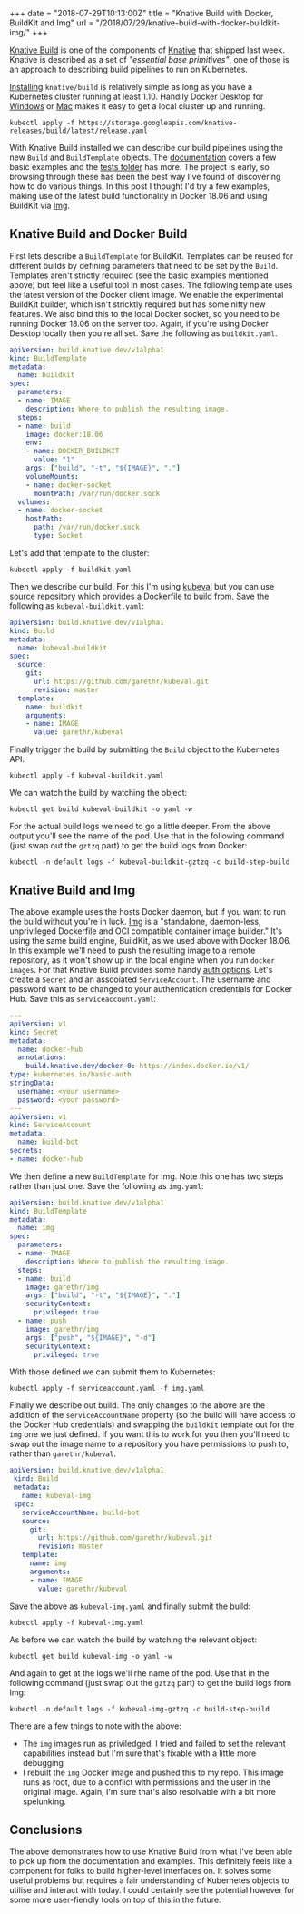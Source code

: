 +++
date = "2018-07-29T10:13:00Z"
title = "Knative Build with Docker, BuildKit and Img"
url = "/2018/07/29/knative-build-with-docker-buildkit-img/"
+++


[Knative Build](https://github.com/knative/build) is one of the components of [Knative](https://cloud.google.com/knative/) that shipped last week.
Knative is described as a set of _"essential base primitives"_, one of those is an approach to describing build pipelines to run on Kubernetes.

[Installing](https://github.com/knative/docs/blob/master/build/installing-build-component.md) `knative/build` is relatively simple as long as you have
a Kubernetes cluster running at least 1.10. Handily Docker Desktop for [Windows](https://store.docker.com/editions/community/docker-ce-desktop-windows) or
[Mac](https://store.docker.com/editions/community/docker-ce-desktop-mac) makes it easy to get a local cluster up and running.

```
kubectl apply -f https://storage.googleapis.com/knative-releases/build/latest/release.yaml
```

With Knative Build installed we can describe our build pipelines using the new `Build` and `BuildTemplate` objects.
The [documentation](https://github.com/knative/docs/blob/master/build/builds.md#examples) covers a few basic examples and
the [tests folder](https://github.com/knative/build/tree/master/test) has more. The project is early, so browsing through these
has been the best way I've found of discovering how to do various things. In this post I thought I'd try a few examples, making use
of the latest build functionality in Docker 18.06 and using BuildKit via [Img](https://github.com/genuinetools/img).


## Knative Build and Docker Build

First lets describe a `BuildTemplate` for BuildKit. Templates can be reused for different builds by defining parameters that need to be set by the `Build`.
Templates aren't strictly required (see the basic examples mentioned above) but feel like a useful tool in most cases. The following template uses 
the latest version of the Docker client image. We enable the experimental BuildKit builder, which isn't stricktly required but has some nifty new features.
We also bind this to the local Docker socket, so you need to be running Docker 18.06 on the server too. Again, if you're using Docker Desktop locally then you're all set.
Save the following as `buildkit.yaml`.

```yaml
apiVersion: build.knative.dev/v1alpha1
kind: BuildTemplate
metadata:
  name: buildkit
spec:
  parameters:
  - name: IMAGE
    description: Where to publish the resulting image.
  steps:
  - name: build
    image: docker:18.06
    env:
    - name: DOCKER_BUILDKIT
      value: "1"
    args: ["build", "-t", "${IMAGE}", "."]
    volumeMounts:
    - name: docker-socket
      mountPath: /var/run/docker.sock
  volumes:
  - name: docker-socket
    hostPath:
      path: /var/run/docker.sock
      type: Socket
```

Let's add that template to the cluster:

```
kubectl apply -f buildkit.yaml
```

Then we describe our build. For this I'm using [kubeval](https://github.com/garethr/kubeval) but you can use source repository which provides
a Dockerfile to build from. Save the following as `kubeval-buildkit.yaml`:


```yaml
apiVersion: build.knative.dev/v1alpha1
kind: Build
metadata:
  name: kubeval-buildkit
spec:
  source:
    git:
      url: https://github.com/garethr/kubeval.git
      revision: master
  template:
    name: buildkit
    arguments:
    - name: IMAGE
      value: garethr/kubeval
```

Finally trigger the build by submitting the `Build` object to the Kubernetes API.

```
kubectl apply -f kubeval-buildkit.yaml
```

We can watch the build by watching the object:

```
kubectl get build kubeval-buildkit -o yaml -w
```

For the actual build logs we need to go a little deeper. From the above output you'll see the name of the pod. Use that in the following command
(just swap out the `gztzq` part) to get the build logs from Docker:

```
kubectl -n default logs -f kubeval-buildkit-gztzq -c build-step-build
```


## Knative Build and Img

The above example uses the hosts Docker daemon, but if you want to run the build without you're in luck. [Img](https://github.com/genuinetools/img)
is a "standalone, daemon-less, unprivileged Dockerfile and OCI compatible container image builder." It's using the same build engine, BuildKit, as
we used above with Docker 18.06. In this example we'll need to push the resulting image to a remote repository, as it won't show up in the local engine
when you run `docker images`. For that Knative Build provides some handy [auth options](https://github.com/knative/docs/blob/master/build/auth.md).
Let's create a `Secret` and an asscoiated `ServiceAccount`. The username and password want to be changed to your authentication credentials for Docker Hub.
Save this as `serviceaccount.yaml`:

```yaml
---
apiVersion: v1
kind: Secret
metadata:
  name: docker-hub
  annotations:
    build.knative.dev/docker-0: https://index.docker.io/v1/
type: kubernetes.io/basic-auth
stringData:
  username: <your username>
  password: <your password>
---
apiVersion: v1
kind: ServiceAccount
metadata:
  name: build-bot
secrets:
- name: docker-hub
```

We then define a new `BuildTemplate` for Img. Note this one has two steps rather than just one. Save the following as `img.yaml`:

```yaml
apiVersion: build.knative.dev/v1alpha1
kind: BuildTemplate
metadata:
  name: img
spec:
  parameters:
  - name: IMAGE
    description: Where to publish the resulting image.
  steps:
  - name: build
    image: garethr/img
    args: ["build", "-t", "${IMAGE}", "."]
    securityContext:
      privileged: true
  - name: push
    image: garethr/img
    args: ["push", "${IMAGE}", "-d"]
    securityContext:
      privileged: true
```

With those defined we can submit them to Kubernetes:

```
kubectl apply -f serviceaccount.yaml -f img.yaml
```

Finally we describe out build. The only changes to the above are the addition of the `serviceAccountName` property (so the build will have access to the Docker Hub credentials)
and swapping the `buildkit` template out for the `img` one we just defined. If you want this to work for you then you'll need to swap out the image name to a repository
you have permissions to push to, rather than `garethr/kubeval`.

```yaml
apiVersion: build.knative.dev/v1alpha1
 kind: Build
 metadata:
   name: kubeval-img
 spec:
   serviceAccountName: build-bot
   source:
     git:
       url: https://github.com/garethr/kubeval.git
       revision: master
   template:
     name: img
     arguments:
     - name: IMAGE
       value: garethr/kubeval
```

Save the above as `kubeval-img.yaml` and finally submit the build:

```
kubectl apply -f kubeval-img.yaml
```

As before we can watch the build by watching the relevant object:

```
kubectl get build kubeval-img -o yaml -w
```

And again to get at the logs we'll rhe name of the pod. Use that in the following command
(just swap out the `gztzq` part) to get the build logs from Img:

```
kubectl -n default logs -f kubeval-img-gztzq -c build-step-build
```

There are a few things to note with the above:

* The `img` images run as priviledged. I tried and failed to set the relevant capabilities instead but I'm sure that's fixable
  with a little more debugging
* I rebuilt the `img` Docker image and pushed this to my repo. This image runs as root, due to a conflict with permissions and
  the user in the original image. Again, I'm sure that's also resolvable with a bit more spelunking.


## Conclusions

The above demonstrates how to use Knative Build from what I've been able to pick up from the documentation and examples. This definitely 
feels like a component for folks to build higher-level interfaces on. It solves some useful problems but requires a fair understanding
of Kubernetes objects to utilise and interact with today. I could certainly see the potential however for some more user-fiendly tools on top of
this in the future.

